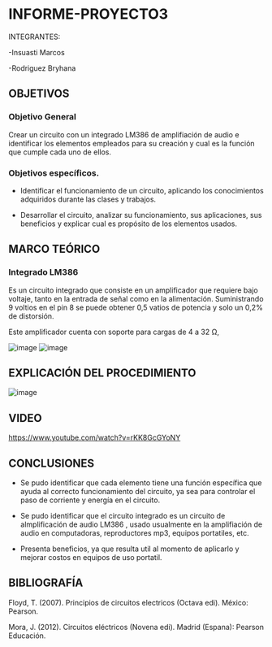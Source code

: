 # INFORME-PROYECTO3

INTEGRANTES:

   -Insuasti Marcos

   -Rodriguez Bryhana

## OBJETIVOS

### Objetivo General

Crear un circuito con un integrado LM386 de amplifiación de audio e identificar los elementos empleados para su creación y cual es la función que cumple cada uno de ellos.
   
### Objetivos específicos.

* Identificar el funcionamiento de un circuito, aplicando los conocimientos adquiridos durante las clases y trabajos.
   
* Desarrollar el circuito, analizar su funcionamiento, sus aplicaciones, sus beneficios y explicar cual es propósito de los elementos usados.

## MARCO TEÓRICO
### Integrado LM386
Es un circuito integrado que consiste en un amplificador que requiere bajo voltaje, tanto en la entrada de señal como en la alimentación. Suministrando 9 voltios en el pin 8 se puede obtener 0,5 vatios de potencia y solo un 0,2% de distorsión.

Este amplificador cuenta con soporte para cargas de 4 a 32 Ω,

![image](https://user-images.githubusercontent.com/116811856/222306266-93be8013-5443-4ac8-8a13-e45a05a7f92d.png)
![image](https://user-images.githubusercontent.com/116811856/222306107-620f9959-4914-409d-a3f0-ccf0c578c517.png)


## EXPLICACIÓN DEL PROCEDIMIENTO
![image](https://user-images.githubusercontent.com/116811856/222306029-14d08806-50b4-40b7-8f01-6788fc6dbc65.png)


## VIDEO

https://www.youtube.com/watch?v=rKK8GcGYoNY

## CONCLUSIONES

* Se pudo identificar que cada elemento tiene una función específica que ayuda al correcto funcionamiento del circuito, ya sea para controlar el paso de corriente y energía en el circuito.

* Se pudo identificar que el circuito integrado es un circuito de almplificación de audio LM386 , usado usualmente en la amplifiación de audio en computadoras, reproductores mp3, equipos portatiles, etc.

* Presenta beneficios, ya que resulta util al momento de aplicarlo y mejorar costos en equipos de uso portatil.

## BIBLIOGRAFÍA

Floyd, T. (2007). Principios de circuitos electricos (Octava edi). México: Pearson.

Mora, J. (2012). Circuitos eléctricos (Novena edi). Madrid (Espana): Pearson Educación.
